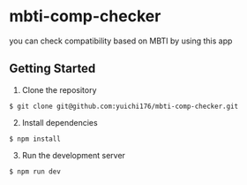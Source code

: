 # mbti-comp-checker
you can check compatibility based on MBTI by using this app

## Getting Started
1. Clone the repository

```shell
$ git clone git@github.com:yuichi176/mbti-comp-checker.git
```

2. Install dependencies

```shell
$ npm install
```

3. Run the development server
```shell
$ npm run dev
```
